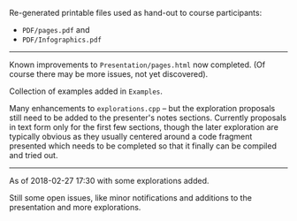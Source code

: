 Re-generated printable files used as hand-out to
course participants:

* `PDF/pages.pdf` and
* `PDF/Infographics.pdf`

---------------------------------------------------
Known improvements to `Presentation/pages.html` now
completed. (Of course there may be more issues, not
yet discovered). 

Collection of examples added in `Examples`.

Many enhancements to `explorations.cpp` – but the
exploration proposals still need to be added to the
presenter's notes sections. Currently proposals in
text form only for the first few sections, though
the later exploration are typically obvious as they
usually centered around a code fragment presented
which needs to be completed so that it finally can
be compiled and tried out.

---------------------------------------------------
As of 2018-02-27 17:30 with some explorations added.

Still some open issues, like minor notifications and
additions to the presentation and more explorations.

